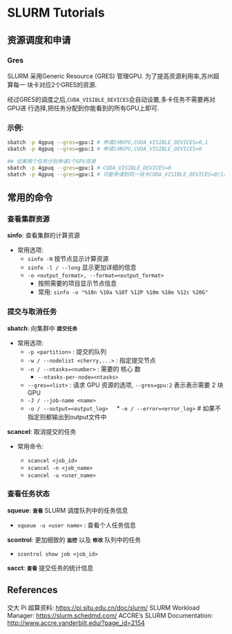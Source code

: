 # SLURM Tutorials 
## 资源调度和申请
### Gres
SLURM 采用Generic Resource (GRES) 管理GPU. 为了提高资源利用率,苏州超算每一
块卡对应2个GRES的资源.

经过GRES的调度之后,`CUDA_VISIBLE_DEVICES`会自动设置,多卡任务不需要再对GPU进
行选择,把任务分配到你能看到的所有GPU上即可.

### 示例:
```bash
sbatch -p 4gpuq --gres=gpu:2 # 申请2块GPU,CUDA_VISIBLE_DEVICES=0,1
sbatch -p 4gpuq --gres=gpu:1 # 申请1块GPU,CUDA_VISIBLE_DEVICES=0

## 如果两个任务分别申请1个GPU资源
sbatch -p 4gpuq --gres=gpu:1 # CUDA_VISIBLE_DEVICES=0
sbatch -p 4gpuq --gres=gpu:1 # 可能申请到同一块卡CUDA_VISIBLE_DEVICES=0/1/2/3
```
## 常用的命令

### 查看集群资源

**sinfo**: 查看集群的计算资源
 * 常用选项:
     * `sinfo -N` 按节点显示计算资源
     * `sinfo -l / --long` 显示更加详细的信息
     * `-o <output_format>, --format=<output_format>`
         * 按照需要的项目显示节点信息
         * 常用: `sinfo -o "%10n %10a %10T %12P %10m %10e %12c %20G"` 

### 提交与取消任务

**sbatch**: 向集群中 **`提交任务`**
 * 常用选项:
     * `-p <partition>` : 提交的队列
     * `-w / --nodelist <cherry,...>` : 指定提交节点
     * `-n / --ntasks=<number>` : 需要的 核心 数
         * `--ntasks-per-node=<ntasks>`
     * `--gres=<list>` : 请求 GPU 资源的选项, `--gres=gpu:2` 表示表示需要 2 块 GPU
     * `-J / --job-name <name>`
     * `-o / --output=<output_log>`
     * `-e / --error=<error_log>` # 如果不指定则都输出到output文件中

**scancel**: 取消提交的任务

 * 常用命令:
 
     * `scancel <job_id>`
     * `scancel -n <job_name>`
     * `scancel -u <user_name>`

### 查看任务状态

**squeue**: **`查看`** SLURM 调度队列中的任务信息
 * `squeue -u <user name>` : 查看个人任务信息

**scontrol**: 更加细致的 **`监控`** 以及 **`修改`** 队列中的任务
 * `scontrol show job <job_id>`

**sacct**: **`查看`** 提交任务的统计信息

## References
交大 Pi 超算资料: https://pi.sjtu.edu.cn/doc/slurm/
SLURM Workload Manager: https://slurm.schedmd.com/
ACCRE’s SLURM Documentation: http://www.accre.vanderbilt.edu/?page_id=2154

